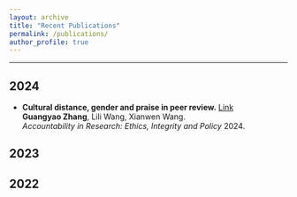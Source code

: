 ```yaml
---
layout: archive
title: "Recent Publications"
permalink: /publications/
author_profile: true
---
```


---
## 2024
- **Cultural distance, gender and praise in peer review.** [Link](https://www.tandfonline.com/doi/full/10.1080/08989621.2024.2409310) <br>
**Guangyao Zhang**, Lili Wang, Xianwen Wang. <br>
<i>Accountability in Research: Ethics, Integrity and Policy</i> 2024.  

## 2023

## 2022
